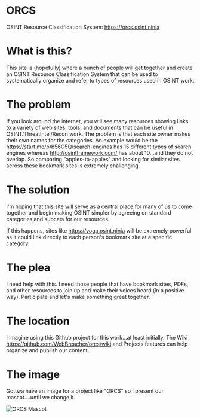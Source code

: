# ORCS
OSINT Resource Classification System: https://orcs.osint.ninja

# What is this?
This site is (hopefully) where a bunch of people will get together and create an OSINT Resource Classification System that can be used to systematically organize and refer to types of resources used in OSINT work.

# The problem
If you look around the internet, you will see many resources showing links to a variety of web sites, tools, and documents that can be useful in OSINT/ThreatIntel/Recon work. The problem is that each site owner makes their own names for the categories. An example would be the https://start.me/p/b56G5Q/search-engines has 15 different types of search engines whereas http://osintframework.com/ has about 10...and they do not overlap. So comparing "apples-to-apples" and looking for similar sites across these bookmark sites is extremely challenging. 

# The solution
I'm hoping that this site will serve as a central place for many of us to come together and begin making OSINT simpler by agreeing on standard categories and subcats for our resources.

If this happens, sites like https://yoga.osint.ninja will be extremely powerful as it could link directly to each person's bookmark site at a specific category. 

# The plea
I need help with this. I need those people that have bookmark sites, PDFs, and other resources to join up and make their voices heard (in a positive way). Participate and let's make something great together.

# The location
I imagine using this Github project for this work...at least initially. The Wiki https://github.com/WebBreacher/orcs/wiki and Projects features can help organize and publish our content.

# The image
Gottwa have an image for a project like "ORCS" so I present our mascot....until we change it.

![ORCS Mascot](orcs.png)
